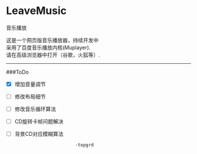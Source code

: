 LeaveMusic
==========

音乐播放

这是一个网页版音乐播放器，持续开发中  
采用了百度音乐播放内核(Muplayer).  
请在高级浏览器中打开（谷歌，火狐等）.

---  

###ToDo  

 * [X] 增加音量调节
 * [ ] 修改布局细节
 * [ ] 修改音乐循环算法
 * [ ] CD旋转卡帧问题解决
 * [ ] 背景CD对应模糊算法  

                              -topgrd
